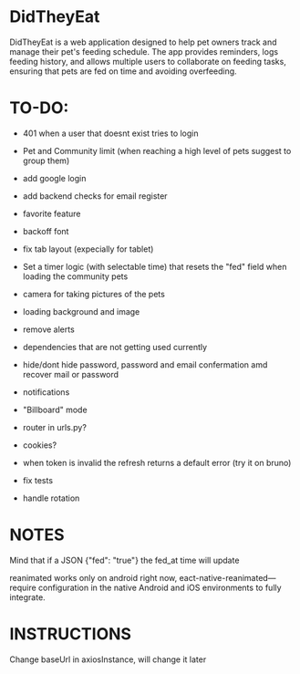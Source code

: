 # DidTheyEat
DidTheyEat is a web application designed to help pet owners track and manage their pet's feeding schedule. The app provides reminders, logs feeding history, and allows multiple users to collaborate on feeding tasks, ensuring that pets are fed on time and avoiding overfeeding. 


# TO-DO:

- 401 when a user that doesnt exist tries to login

- Pet and Community limit (when reaching a high level of pets suggest to group them)

- add google login

- add backend checks for email register

- favorite feature 

- backoff font

- fix tab layout (expecially for tablet)

- Set a timer logic (with selectable time) that resets the "fed" field when loading the community pets

- camera for taking pictures of the pets

- loading background and image

- remove alerts

- dependencies that are not getting used currently

- hide/dont hide password, password and email confermation amd recover mail or password

- notifications

- "Billboard" mode

- router in urls.py?

- cookies?

- when token is invalid the refresh returns a default error (try it on bruno)

- fix tests

- handle rotation

# NOTES
Mind that if a JSON {"fed": "true"} the fed_at time will update

reanimated works only on android right now, eact-native-reanimated—require configuration in the native Android and iOS environments to fully integrate.

# INSTRUCTIONS
Change baseUrl in axiosInstance, will change it later